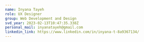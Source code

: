 ```yaml
---
name: Inyana Tayeh
role: UX Designer
group: Web Development and Design
svd_year: 2023-02-13T10:47:35.338Z
personal_mail: inyanatayeh@gmail.com
linkedin_link: https://www.linkedin.com/in/inyana-t-8a9367134/
---
```

